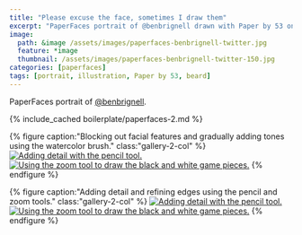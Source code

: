 ```yaml
---
title: "Please excuse the face, sometimes I draw them"
excerpt: "PaperFaces portrait of @benbrignell drawn with Paper by 53 on an iPad."
image: 
  path: &image /assets/images/paperfaces-benbrignell-twitter.jpg 
  feature: *image
  thumbnail: /assets/images/paperfaces-benbrignell-twitter-150.jpg
categories: [paperfaces]
tags: [portrait, illustration, Paper by 53, beard]
---
```


PaperFaces portrait of [@benbrignell](https://twitter.com/benbrignell).

{% include_cached boilerplate/paperfaces-2.md %}

{% figure caption:"Blocking out facial features and gradually adding tones using the watercolor brush." class:"gallery-2-col" %}
[![Adding detail with the pencil tool.](/assets/images/paperfaces-benbrignell-process-1-600.jpg)](/assets/images/paperfaces-benbrignell-process-1-lg.jpg)
[![Using the zoom tool to draw the black and white game pieces.](/assets/images/paperfaces-benbrignell-process-2-600.jpg)](/assets/images/paperfaces-benbrignell-process-2-lg.jpg)
{% endfigure %}

{% figure caption:"Adding detail and refining edges using the pencil and zoom tools." class:"gallery-2-col" %}
[![Adding detail with the pencil tool.](/assets/images/paperfaces-benbrignell-process-3-600.jpg)](/assets/images/paperfaces-benbrignell-process-3-lg.jpg)
[![Using the zoom tool to draw the black and white game pieces.](/assets/images/paperfaces-benbrignell-process-4-600.jpg)](/assets/images/paperfaces-benbrignell-process-4-lg.jpg)
{% endfigure %}
